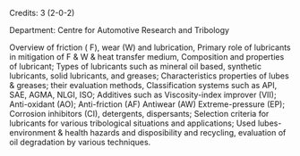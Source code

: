 Credits: 3 (2-0-2)

Department: Centre for Automotive Research and Tribology

Overview of friction ( F), wear (W) and lubrication, Primary role of lubricants in mitigation of F & W & heat transfer medium, Composition and properties of lubricant; Types of lubricants such as mineral oil based, synthetic lubricants, solid lubricants, and greases; Characteristics properties of lubes & greases; their evaluation methods, Classification systems such as API, SAE, AGMA, NLGI, ISO; Additives such as Viscosity-index improver (VII); Anti-oxidant (AO); Anti-friction (AF) Antiwear (AW) Extreme-pressure (EP); Corrosion inhibitors (CI), detergents, dispersants; Selection criteria for lubricants for various tribological situations and applications; Used lubes-environment & health hazards and disposibility and recycling, evaluation of oil degradation by various techniques.